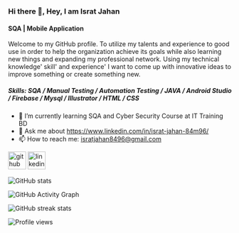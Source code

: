 ### Hi there 👋, Hey, I am Israt Jahan
#### SQA | Mobile Application



Welcome to my GitHub profile. To utilize my talents and experience to good use in order to help the organization achieve its goals while also learning new things and expanding my professional network. Using my technical knowledge' skill' and experience' I want to come up with innovative ideas to improve something or create something new.

##### Skills: SQA / Manual Testing / Automation Testing / JAVA / Android Studio / Firebase / Mysql /  Illustrator / HTML / CSS

 
- 🌱 I’m currently learning SQA and Cyber Security Course at IT Training BD 
- 💬 Ask me about https://www.linkedin.com/in/israt-jahan-84m96/ 
- 📫 How to reach me: isratjahan8496@gmail.com 


[<img src='https://cdn.jsdelivr.net/npm/simple-icons@3.0.1/icons/github.svg' alt='github' height='40'>](https://github.com/Israt-Jahan-Mim)  [<img src='https://cdn.jsdelivr.net/npm/simple-icons@3.0.1/icons/linkedin.svg' alt='linkedin' height='40'>](https://www.linkedin.com/in/https://www.linkedin.com/in/israt-jahan-84m96//)  


![GitHub stats](https://github-readme-stats.vercel.app/api?username=Israt-Jahan-Mim&show_icons=true)  

![GitHub Activity Graph](https://activity-graph.herokuapp.com/graph?username=Israt-Jahan-Mim)  

![GitHub streak stats](https://github-readme-streak-stats.herokuapp.com/?user=Israt-Jahan-Mim)  

![Profile views](https://gpvc.arturio.dev/Israt-Jahan-Mim)  
